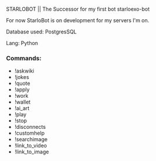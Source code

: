 STARLOBOT || The Successor for my first bot starloexo-bot

For now StarloBot is on development for my servers I'm on. 

Database used: PostgresSQL

Lang: Python

### Commands:

* !askwiki
* !jokes
* !quote
* !apply
* !work
* !wallet
* !ai_art
* !play
* !stop
* !disconnects
* !customhelp
* !searchimage
* !link_to_video
* !link_to_image

